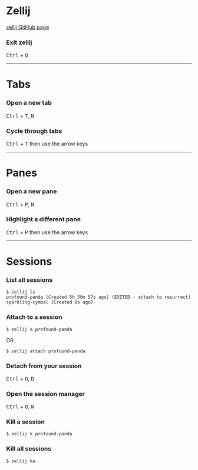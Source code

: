 # Zellij

[zellij GitHub page](https://github.com/zellij-org/zellij)

### Exit zellij
<kbd>Ctrl</kbd> + <kbd>Q</kbd>

---

# Tabs

### Open a new tab
<kbd>Ctrl</kbd> + <kbd>T</kbd>, <kbd>N</kbd>

### Cycle through tabs
<kbd>Ctrl</kbd> + <kbd>T</kbd> then use the arrow keys

---

# Panes

### Open a new pane
<kbd>Ctrl</kbd> + <kbd>P</kbd>, <kbd>N</kbd>

### Highlight a different pane
<kbd>Ctrl</kbd> + <kbd>P</kbd> then use the arrow keys

---

# Sessions

### List all sessions
```
$ zellij ls
profound-panda [Created 5h 50m 57s ago] (EXITED - attach to resurrect)
sparkling-cymbal [Created 0s ago]
```

### Attach to a session
```
$ zellij a profound-panda
```
OR
```
$ zellij attach profound-panda
```

### Detach from your session
<kbd>Ctrl</kbd> + <kbd>O</kbd>, <kbd>D</kbd>

### Open the session manager
<kbd>Ctrl</kbd> + <kbd>O</kbd>, <kbd>W</kbd>

### Kill a session
```
$ zellij k profound-panda
```

### Kill all sessions
```
$ zellij ka
```

